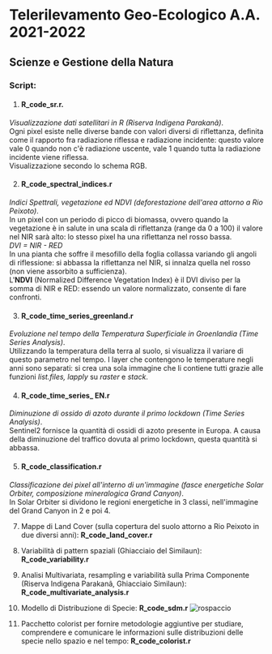 # Telerilevamento Geo-Ecologico A.A. 2021-2022

## Scienze e Gestione della Natura
### Script: 

1) #### **R_code_sr.r**.
  *Visualizzazione dati satellitari in R (Riserva Indigena Parakanã)*. \
  Ogni pixel esiste nelle diverse bande con valori diversi di riflettanza, definita come il rapporto fra radiazione riflessa e radiazione incidente: questo valore vale   0 quando non c'è radiazione uscente, vale 1 quando tutta la radiazione incidente viene riflessa.\
  Visualizzazione secondo lo schema RGB. 
 
2) #### **R_code_spectral_indices.r** ####
*Indici Spettrali, vegetazione ed NDVI (deforestazione dell'area attorno a Rio Peixoto)*. \
In un pixel con un periodo di picco di biomassa, ovvero quando la vegetazione è in salute in una scala di riflettanza (range da 0 a 100) il valore nel NIR sarà alto: lo stesso pixel ha una riflettanza nel rosso bassa. \
*DVI = NIR - RED* \
In una pianta che soffre il mesofillo della foglia collassa variando gli angoli di riflessione: si abbassa la riflettanza nel NIR, si innalza quella nel rosso (non viene assorbito a sufficienza). \
L'**NDVI** (Normalized Difference Vegetation Index) è il DVI diviso per la somma di NIR e RED: essendo un valore normalizzato, consente di fare confronti. 

3) #### **R_code_time_series_greenland.r** ####
*Evoluzione nel tempo della Temperatura Superficiale in Groenlandia (Time Series Analysis)*. \
Utilizzando la temperatura della terra al suolo, si visualizza il variare di questo parametro nel tempo. I layer che contengono le temperature negli anni sono separati: si crea una sola immagine che li contiene tutti grazie alle funzioni *list.files, lapply* su *raster* e *stack*. 

4) #### **R_code_time_series_ EN.r** ####
  *Diminuzione di ossido di azoto durante il primo lockdown (Time Series Analysis)*. \
   Sentinel2 fornisce la quantità di ossidi di azoto presente in Europa. A causa della diminuzione del traffico dovuta al primo lockdown, questa quantità si abbassa. 
   
5) #### **R_code_classification.r** ####
  *Classificazione dei pixel all'interno di un'immagine (fasce energetiche Solar Orbiter, composizione mineralogica Grand Canyon)*.\
   In Solar Orbiter si dividono le regioni energetiche in 3 classi, nell'immagine del Grand Canyon in 2 e poi 4. 

7) Mappe di Land Cover (sulla copertura del suolo attorno a Rio Peixoto in due diversi anni): **R_code_land_cover.r**

8) Variabilità di pattern spaziali (Ghiacciaio del Similaun): **R_code_variability.r**

9) Analisi Multivariata, resampling e variabilità sulla Prima Componente (Riserva Indigena Parakanã, Ghiacciaio Similaun): **R_code_multivariate_analysis.r**

10) Modello di Distribuzione di Specie: **R_code_sdm.r**
![rospaccio](https://user-images.githubusercontent.com/63868353/171892805-33846864-6692-4844-b808-3f21bf869782.jpg)

11) Pacchetto colorist per fornire metodologie aggiuntive per studiare, comprendere e comunicare le informazioni sulle distribuzioni delle specie nello spazio e nel tempo: **R_code_colorist.r**


